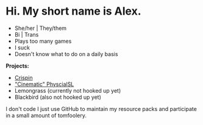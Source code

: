 # Hi. My short name is Alex. 

- She/her | They/them
- Bi | Trans
- Plays too many games
- I suck
- Doesn't know what to do on a daily basis

**Projects:**

- [Crispin](https://github.com/shortnamesalex/Crispin)
- ["Cinematic" PhyscialSL](https://github.com/shortnamesalex/Alexs-PhysicalSL)
- Lemongrass (currently not hooked up yet)
- Blackbird (also not hooked up yet)

I don't code I just use GitHub to maintain my resource packs and participate in a small amount of tomfoolery.
